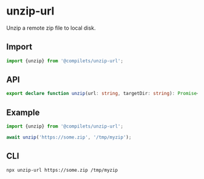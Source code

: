 # unzip-url

Unzip a remote zip file to local disk.

## Import

```js
import {unzip} from '@compilets/unzip-url';
```

## API

```ts
export declare function unzip(url: string, targetDir: string): Promise<void>;
```

## Example

```ts
import {unzip} from '@compilets/unzip-url';

await unzip('https://some.zip', '/tmp/myzip');
```

## CLI

```sh
npx unzip-url https://some.zip /tmp/myzip
```

